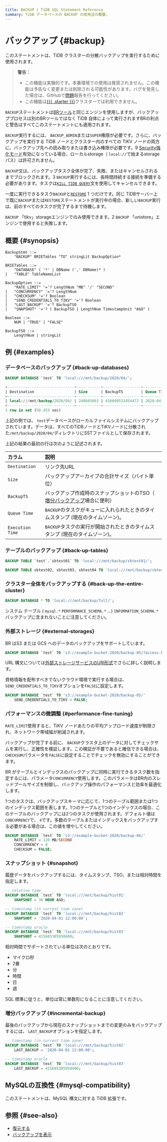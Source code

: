 ```yaml
---
title: BACKUP | TiDB SQL Statement Reference
summary: TiDB データベースの BACKUP の使用法の概要。
---
```


# バックアップ {#backup}

このステートメントは、TiDB クラスターの分散バックアップを実行するために使用されます。

> **警告：**
>
> -   この機能は実験的です。本番環境での使用は推奨されません。この機能は予告なく変更または削除される可能性があります。バグを発見した場合は、GitHubで[問題](https://github.com/pingcap/tidb/issues)報告を行ってください。
> -   この機能は[{{{ .starter }}}](https://docs.pingcap.com/tidbcloud/select-cluster-tier#tidb-cloud-serverless)クラスターでは利用できません。

`BACKUP`ステートメントは[BRツール](https://docs.pingcap.com/tidb/stable/backup-and-restore-overview)と同じエンジンを使用しますが、バックアッププロセスは別のBRツールではなく TiDB 自体によって実行されますBRの利点と警告はすべてこのステートメントにも適用されます。

`BACKUP`実行するには、 `BACKUP_ADMIN`または`SUPER`権限が必要です。さらに、バックアップを実行する TiDB ノードとクラスター内のすべての TiKV ノードの両方に、バックアップ先への読み取りまたは書き込み権限が必要です。9 [Security強化モード](/system-variables.md#tidb_enable_enhanced_security)有効になっている場合、ローカルstorage（ `local://`で始まるstorageパス）は許可されません。

`BACKUP`文は、バックアップタスク全体が完了、失敗、またはキャンセルされるまでブロックされます。3 `BACKUP`実行するには、長時間持続する接続を準備する必要があります。タスクは[`KILL TIDB QUERY`](/sql-statements/sql-statement-kill.md)文を使用してキャンセルできます。

一度に実行できるタスク`BACKUP`と[`RESTORE`](/sql-statements/sql-statement-restore.md) 1 つだけです。同じ TiDBサーバー上で既に`BACKUP`または`RESTORE`ステートメントが実行中の場合、新しい`BACKUP`実行は、前のすべてのタスクが完了するまで待機します。

`BACKUP` 「tikv」storageエンジンでのみ使用できます。2 `BACKUP` 「unistore」エンジンで使用すると失敗します。

## 概要 {#synopsis}

```ebnf+diagram
BackupStmt ::=
    "BACKUP" BRIETables "TO" stringLit BackupOption*

BRIETables ::=
    "DATABASE" ( '*' | DBName (',' DBName)* )
|   "TABLE" TableNameList

BackupOption ::=
    "RATE_LIMIT" '='? LengthNum "MB" '/' "SECOND"
|   "CONCURRENCY" '='? LengthNum
|   "CHECKSUM" '='? Boolean
|   "SEND_CREDENTIALS_TO_TIKV" '='? Boolean
|   "LAST_BACKUP" '='? BackupTSO
|   "SNAPSHOT" '='? ( BackupTSO | LengthNum TimestampUnit "AGO" )

Boolean ::=
    NUM | "TRUE" | "FALSE"

BackupTSO ::=
    LengthNum | stringLit
```

## 例 {#examples}

### データベースのバックアップ {#back-up-databases}

```sql
BACKUP DATABASE `test` TO 'local:///mnt/backup/2020/04/';
```

```sql
+------------------------------+-----------+-----------------+---------------------+---------------------+
| Destination                  | Size      | BackupTS        | Queue Time          | Execution Time      |
+------------------------------+-----------+-----------------+---------------------+---------------------+
| local:///mnt/backup/2020/04/ | 248665063 | 416099531454472 | 2020-04-12 23:09:48 | 2020-04-12 23:09:48 |
+------------------------------+-----------+-----------------+---------------------+---------------------+
1 row in set (58.453 sec)
```

上記の例では、 `test`データベースがローカルファイルシステムにバックアップされています。データは、すべてのTiDBノードとTiKVノードに分散された`/mnt/backup/2020/04/`ディレクトリにSSTファイルとして保存されます。

上記の結果の最初の行は次のように記述されます。

| カラム              | 説明                                                            |
| :--------------- | :------------------------------------------------------------ |
| `Destination`    | リンク先URL                                                       |
| `Size`           | バックアップアーカイブの合計サイズ（バイト単位）                                      |
| `BackupTS`       | バックアップ作成時のスナップショットのTSO（ [増分バックアップ](#incremental-backup)場合に便利） |
| `Queue Time`     | `BACKUP`のタスクがキューに入れられたときのタイムスタンプ (現在のタイムゾーン)。                 |
| `Execution Time` | `BACKUP`タスクの実行が開始されたときのタイムスタンプ (現在のタイムゾーン)。                   |

### テーブルのバックアップ {#back-up-tables}

```sql
BACKUP TABLE `test`.`sbtest01` TO 'local:///mnt/backup/sbtest01/';
```

```sql
BACKUP TABLE sbtest02, sbtest03, sbtest04 TO 'local:///mnt/backup/sbtest/';
```

### クラスター全体をバックアップする {#back-up-the-entire-cluster}

```sql
BACKUP DATABASE * TO 'local:///mnt/backup/full/';
```

システム テーブル ( `mysql.*` `PERFORMANCE_SCHEMA.*` …) `INFORMATION_SCHEMA.*`バックアップに含まれないことに注意してください。

### 外部ストレージ {#external-storages}

BR はS3 または GCS へのデータのバックアップをサポートしています。

```sql
BACKUP DATABASE `test` TO 's3://example-bucket-2020/backup-05/?access-key={YOUR_ACCESS_KEY}&secret-access-key={YOUR_SECRET_KEY}';
```

URL 構文については[外部ストレージサービスのURI形式](/external-storage-uri.md)でさらに詳しく説明します。

資格情報を配布すべきでないクラウド環境で実行する場合は、 `SEND_CREDENTIALS_TO_TIKV`オプションを`FALSE`に設定します。

```sql
BACKUP DATABASE `test` TO 's3://example-bucket-2020/backup-05/'
    SEND_CREDENTIALS_TO_TIKV = FALSE;
```

### パフォーマンスの微調整 {#performance-fine-tuning}

`RATE_LIMIT`使用すると、TiKV ノードあたりの平均アップロード速度が制限され、ネットワーク帯域幅が削減されます。

バックアップが完了する前に、 `BACKUP`クラスタ上のデータに対してチェックサムを実行し、正確性を検証します。この検証が不要であると確信できる場合は、 `CHECKSUM`パラメータを`FALSE`に設定することでチェックを無効にすることができます。

BR がテーブルとインデックスのバックアップに同時に実行できるタスク数を指定するには、パラメータ`CONCURRENCY`使用します。このパラメータはBR内のスレッドプールサイズを制御し、バックアップ操作のパフォーマンスと効率を最適化します。

1つのタスクは、バックアップスキーマに応じて、1つのテーブル範囲または1つのインデックス範囲を表します。1つのテーブルと1つのインデックスの場合、このテーブルのバックアップには2つのタスクが使用されます。デフォルト値は`CONCURRENCY`で、 `4`です。多数のテーブルまたはインデックスをバックアップする必要がある場合は、この値を増やしてください。

```sql
BACKUP DATABASE `test` TO 's3://example-bucket-2020/backup-06/'
    RATE_LIMIT = 120 MB/SECOND
    CONCURRENCY = 8
    CHECKSUM = FALSE;
```

### スナップショット {#snapshot}

履歴データをバックアップするには、タイムスタンプ、TSO、または相対時間を指定します。

```sql
-- relative time
BACKUP DATABASE `test` TO 'local:///mnt/backup/hist01'
    SNAPSHOT = 36 HOUR AGO;

-- timestamp (in current time zone)
BACKUP DATABASE `test` TO 'local:///mnt/backup/hist02'
    SNAPSHOT = '2020-04-01 12:00:00';

-- timestamp oracle
BACKUP DATABASE `test` TO 'local:///mnt/backup/hist03'
    SNAPSHOT = 415685305958400;
```

相対時間でサポートされている単位は次のとおりです。

-   マイクロ秒
-   2番
-   分
-   時間
-   日
-   週

SQL 標準に従うと、単位は常に単数形になることに注意してください。

### 増分バックアップ {#incremental-backup}

最後のバックアップから現在のスナップショットまでの変更のみをバックアップするには、 `LAST_BACKUP`オプションを指定します。

```sql
-- timestamp (in current time zone)
BACKUP DATABASE `test` TO 'local:///mnt/backup/hist02'
    LAST_BACKUP = '2020-04-01 12:00:00';

-- timestamp oracle
BACKUP DATABASE `test` TO 'local:///mnt/backup/hist03'
    LAST_BACKUP = 415685305958400;
```

## MySQLの互換性 {#mysql-compatibility}

このステートメントは、MySQL 構文に対する TiDB 拡張です。

## 参照 {#see-also}

-   [復元する](/sql-statements/sql-statement-restore.md)
-   [バックアップを表示](/sql-statements/sql-statement-show-backups.md)
